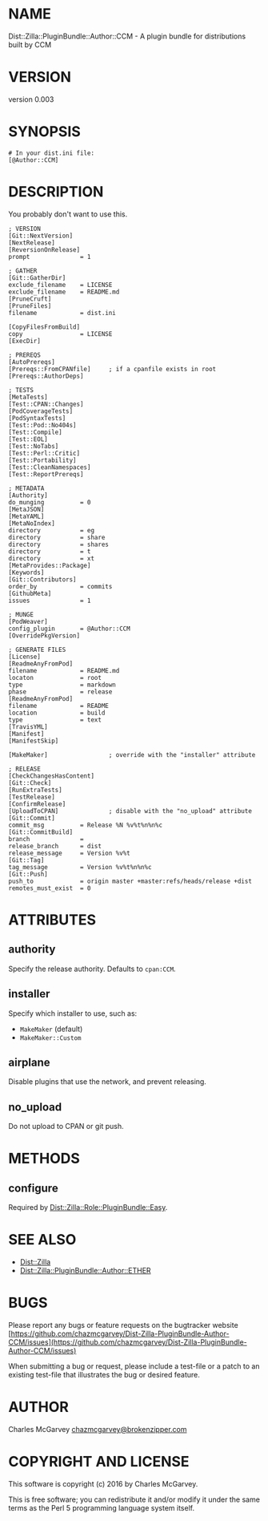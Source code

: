# NAME

Dist::Zilla::PluginBundle::Author::CCM - A plugin bundle for distributions built by CCM

# VERSION

version 0.003

# SYNOPSIS

    # In your dist.ini file:
    [@Author::CCM]

# DESCRIPTION

You probably don't want to use this.

    ; VERSION
    [Git::NextVersion]
    [NextRelease]
    [ReversionOnRelease]
    prompt              = 1

    ; GATHER
    [Git::GatherDir]
    exclude_filename    = LICENSE
    exclude_filename    = README.md
    [PruneCruft]
    [PruneFiles]
    filename            = dist.ini

    [CopyFilesFromBuild]
    copy                = LICENSE
    [ExecDir]

    ; PREREQS
    [AutoPrereqs]
    [Prereqs::FromCPANfile]     ; if a cpanfile exists in root
    [Prereqs::AuthorDeps]

    ; TESTS
    [MetaTests]
    [Test::CPAN::Changes]
    [PodCoverageTests]
    [PodSyntaxTests]
    [Test::Pod::No404s]
    [Test::Compile]
    [Test::EOL]
    [Test::NoTabs]
    [Test::Perl::Critic]
    [Test::Portability]
    [Test::CleanNamespaces]
    [Test::ReportPrereqs]

    ; METADATA
    [Authority]
    do_munging          = 0
    [MetaJSON]
    [MetaYAML]
    [MetaNoIndex]
    directory           = eg
    directory           = share
    directory           = shares
    directory           = t
    directory           = xt
    [MetaProvides::Package]
    [Keywords]
    [Git::Contributors]
    order_by            = commits
    [GithubMeta]
    issues              = 1

    ; MUNGE
    [PodWeaver]
    config_plugin       = @Author::CCM
    [OverridePkgVersion]

    ; GENERATE FILES
    [License]
    [ReadmeAnyFromPod]
    filename            = README.md
    locaton             = root
    type                = markdown
    phase               = release
    [ReadmeAnyFromPod]
    filename            = README
    location            = build
    type                = text
    [TravisYML]
    [Manifest]
    [ManifestSkip]

    [MakeMaker]                 ; override with the "installer" attribute

    ; RELEASE
    [CheckChangesHasContent]
    [Git::Check]
    [RunExtraTests]
    [TestRelease]
    [ConfirmRelease]
    [UploadToCPAN]              ; disable with the "no_upload" attribute
    [Git::Commit]
    commit_msg          = Release %N %v%t%n%n%c
    [Git::CommitBuild]
    branch              =
    release_branch      = dist
    release_message     = Version %v%t
    [Git::Tag]
    tag_message         = Version %v%t%n%n%c
    [Git::Push]
    push_to             = origin master +master:refs/heads/release +dist
    remotes_must_exist  = 0

# ATTRIBUTES

## authority

Specify the release authority. Defaults to `cpan:CCM`.

## installer

Specify which installer to use, such as:

- `MakeMaker` (default)
- `MakeMaker::Custom`

## airplane

Disable plugins that use the network, and prevent releasing.

## no\_upload

Do not upload to CPAN or git push.

# METHODS

## configure

Required by [Dist::Zilla::Role::PluginBundle::Easy](https://metacpan.org/pod/Dist::Zilla::Role::PluginBundle::Easy).

# SEE ALSO

- [Dist::Zilla](https://metacpan.org/pod/Dist::Zilla)
- [Dist::Zilla::PluginBundle::Author::ETHER](https://metacpan.org/pod/Dist::Zilla::PluginBundle::Author::ETHER)

# BUGS

Please report any bugs or feature requests on the bugtracker website
[https://github.com/chazmcgarvey/Dist-Zilla-PluginBundle-Author-CCM/issues](https://github.com/chazmcgarvey/Dist-Zilla-PluginBundle-Author-CCM/issues)

When submitting a bug or request, please include a test-file or a
patch to an existing test-file that illustrates the bug or desired
feature.

# AUTHOR

Charles McGarvey <chazmcgarvey@brokenzipper.com>

# COPYRIGHT AND LICENSE

This software is copyright (c) 2016 by Charles McGarvey.

This is free software; you can redistribute it and/or modify it under
the same terms as the Perl 5 programming language system itself.
